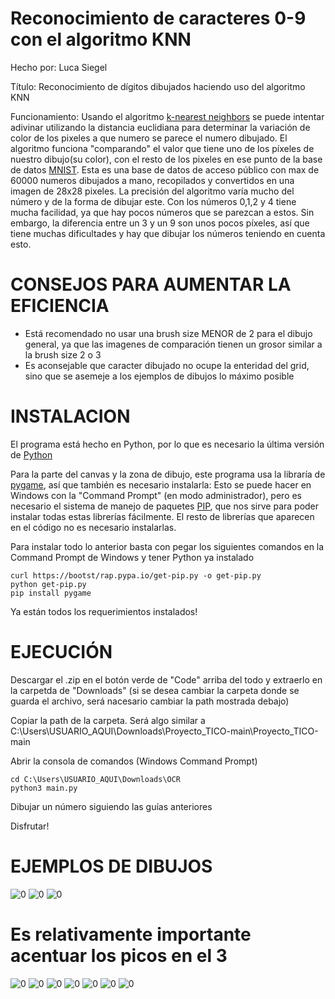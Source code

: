 # Reconocimiento de caracteres 0-9 con el algoritmo KNN
Hecho por: Luca Siegel


Título: Reconocimiento de dígitos dibujados haciendo uso del algoritmo KNN


Funcionamiento: Usando el algoritmo [k-nearest neighbors](https://en.wikipedia.org/wiki/K-nearest_neighbors_algorithm) se puede intentar adivinar utilizando la distancia euclidiana para determinar la variación de color de los pixeles a que numero se parece el numero dibujado. El algoritmo funciona "comparando" el valor que tiene uno de los píxeles de nuestro dibujo(su color), con el resto de los pixeles en ese punto de la base de datos [MNIST](https://en.wikipedia.org/wiki/MNIST_database). Esta es una base de datos de acceso público con max de 60000 numeros dibujados a mano, recopilados y convertidos en una imagen de 28x28 pixeles. La precisión del algoritmo varía mucho del número y de la forma de dibujar este. Con los números 0,1,2 y 4 tiene mucha facilidad, ya que hay pocos números que se parezcan a estos. Sin embargo, la diferencia entre un 3 y un 9 son unos pocos píxeles, así que tiene muchas dificultades y hay que dibujar los números teniendo en cuenta esto.

# CONSEJOS PARA AUMENTAR LA EFICIENCIA
- Está recomendado no usar una brush size MENOR de 2 para el dibujo general, ya que las imagenes de comparación tienen un grosor similar a la brush size 2 o 3
- Es aconsejable que caracter dibujado no ocupe la enteridad del grid, sino que se asemeje a los ejemplos de dibujos lo máximo posible

# INSTALACION

El programa está hecho en Python, por lo que es necesario la última versión de [Python](https://www.python.org/downloads/)


Para la parte del canvas y la zona de dibujo, este programa usa la libraría de [pygame](https://pypi.org/project/pygame/), así que también es necesario instalarla: Esto se puede hacer en Windows con la "Command Prompt" (en modo administrador), pero es necesario el sistema de manejo de paquetes [PIP](https://pip.pypa.io/en/stable/installation/), que nos sirve para poder instalar todas estas librerías fácilmente. El resto de librerías que aparecen en el código no es necesario instalarlas.


Para instalar todo lo anterior basta con pegar los siguientes comandos en la Command Prompt de Windows y tener Python ya instalado

```
curl https://bootst/rap.pypa.io/get-pip.py -o get-pip.py
python get-pip.py
pip install pygame
```

Ya están todos los requerimientos instalados!

# EJECUCIÓN

Descargar el .zip en el botón verde de "Code" arriba del todo y extraerlo en la carpetda de "Downloads" (si se desea cambiar la carpeta donde se guarda el archivo, será nacesario cambiar la path mostrada debajo)

Copiar la path de la carpeta. Será algo similar a C:\Users\USUARIO_AQUI\Downloads\Proyecto_TICO-main\Proyecto_TICO-main

Abrir la consola de comandos (Windows Command Prompt)

```
cd C:\Users\USUARIO_AQUI\Downloads\OCR
python3 main.py
```

Dibujar un número siguiendo las guías anteriores

Disfrutar!

# EJEMPLOS DE DIBUJOS
![0](readme_img/0.png)
![0](readme_img/1.PNG)
![0](readme_img/2.png)

# Es relativamente importante acentuar los picos en el 3
![0](readme_img/3PNG.PNG)
![0](readme_img/4.png)
![0](readme_img/5.png)
![0](readme_img/6.png)
![0](readme_img/7.png)
![0](readme_img/8.png)
![0](readme_img/9.png)

